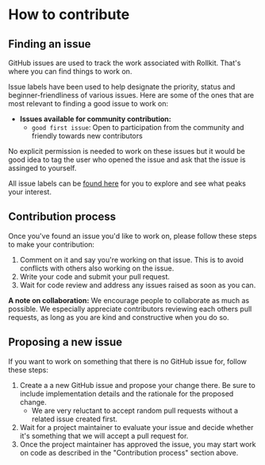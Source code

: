 # How to contribute

## Finding an issue

GitHub issues are used to track the work associated with Rollkit. That's where you can find things to work on.

Issue labels have been used to help designate the priority, status and beginner-friendliness of various issues. Here are some of the ones that are most relevant to finding a good issue to work on:

- **Issues available for community contribution:**
  - `good first issue`: Open to participation from the community and friendly towards new contributors

No explicit permission is needed to work on these issues but it would be good idea to tag the user who opened the issue and ask that the issue is assinged to yourself.

All issue labels can be [found here](https://github.com/rollkit/rollkit/labels) for you to explore and see what peaks your interest.

## Contribution process

Once you've found an issue you'd like to work on, please follow these steps to make your contribution:

1. Comment on it and say you're working on that issue. This is to avoid conflicts with others also working on the issue.
2. Write your code and submit your pull request.
3. Wait for code review and address any issues raised as soon as you can.

**A note on collaboration:** We encourage people to collaborate as much as possible. We especially appreciate contributors reviewing each others pull requests, as long as you are kind and constructive when you do so.

## Proposing a new issue

If you want to work on something that there is no GitHub issue for, follow these steps:

1. Create a a new GitHub issue and propose your change there. Be sure to include implementation details and the rationale for the proposed change.
   - We are very reluctant to accept random pull requests without a related issue created first.
2. Wait for a project maintainer to evaluate your issue and decide whether it's something that we will accept a pull request for.
3. Once the project maintainer has approved the issue, you may start work on code as described in the "Contribution process" section above.

